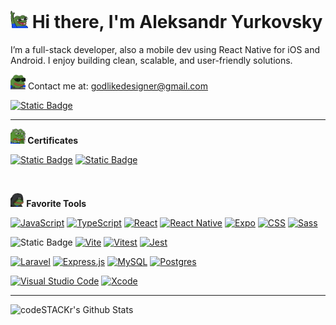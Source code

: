 # <img src="https://github.com/godlikeAlex/godlikeAlex/blob/master/pepe-hi.gif?raw=true" width="28px" /> Hi there, I'm Aleksandr Yurkovsky 
I’m a full-stack developer, also a mobile dev using React Native for iOS and Android. I enjoy building clean, scalable, and user-friendly solutions.

<img src="https://github.com/godlikeAlex/godlikeAlex/blob/master/hacker.gif?raw=true" width="24px"  /> Contact me at: [godlikedesigner@gmail.com](mailto:godlikedesigner@gmail.com)  

[![Static Badge](https://img.shields.io/badge/Telegram-%2326A5E4?style=for-the-badge&logo=telegram&logoColor=white&link=https%3A%2F%2Ft.me%2F%40yurkovskyy)](https://t.me/yurkovskyy)

---

**<img src="https://github.com/godlikeAlex/godlikeAlex/blob/master/math.gif?raw=true" width="24px"  /> Certificates**

[![Static Badge](https://img.shields.io/badge/React%20Certificate-RS_School-yellow?style=for-the-badge&logo=react)](https://app.rs.school/certificate/clzb5ald)
[![Static Badge](https://img.shields.io/badge/Javascript-RS_School-black?style=for-the-badge&logo=javascript)](https://app.rs.school/certificate/jcwng8i2)

<br />

**<img src="https://github.com/godlikeAlex/godlikeAlex/blob/master/magic.gif?raw=true" width="22px"  /> Favorite Tools**

[![JavaScript](https://img.shields.io/badge/JavaScript-F7DF1E?logo=javascript&logoColor=000&style=for-the-badge)](#)
[![TypeScript](https://img.shields.io/badge/TypeScript-3178C6?logo=typescript&logoColor=fff&style=for-the-badge)](#)
[![React](https://img.shields.io/badge/React-%2320232a.svg?logo=react&logoColor=%2361DAFB&style=for-the-badge)](#)
[![React Native](https://img.shields.io/badge/React_Native-%2320232a.svg?logo=react&logoColor=%2361DAFB&style=for-the-badge)](#)
[![Expo](https://img.shields.io/badge/Expo-000020?logo=expo&logoColor=fff&style=for-the-badge)](#)
[![CSS](https://img.shields.io/badge/CSS-639?logo=css&logoColor=fff&style=for-the-badge)](#)
[![Sass](https://img.shields.io/badge/Sass-C69?logo=sass&logoColor=fff&style=for-the-badge)](#)

![Static Badge](https://img.shields.io/badge/Webpack-%231F72B4?logo=webpack&logoColor=white&style=for-the-badge)
[![Vite](https://img.shields.io/badge/Vite-646CFF?logo=vite&logoColor=fff&style=for-the-badge)](#)
[![Vitest](https://img.shields.io/badge/Vitest-6E9F18?logo=vitest&logoColor=fff&style=for-the-badge)](#)
[![Jest](https://img.shields.io/badge/Jest-C21325?logo=jest&logoColor=fff&style=for-the-badge)](#)


[![Laravel](https://img.shields.io/badge/Laravel-%23FF2D20.svg?logo=laravel&logoColor=white&style=for-the-badge)](#)
[![Express.js](https://img.shields.io/badge/Express.js-%23404d59.svg?logo=express&logoColor=%2361DAFB&style=for-the-badge)](#)
[![MySQL](https://img.shields.io/badge/MySQL-4479A1?logo=mysql&logoColor=fff&style=for-the-badge)](#)
[![Postgres](https://img.shields.io/badge/Postgres-%23316192.svg?logo=postgresql&logoColor=white&style=for-the-badge)](#)

[![Visual Studio Code](https://custom-icon-badges.demolab.com/badge/Visual%20Studio%20Code-0078d7.svg?logo=vsc&logoColor=white&style=for-the-badge)](#)
[![Xcode](https://img.shields.io/badge/Xcode-007ACC?logo=Xcode&logoColor=white&style=for-the-badge)](#)

---

<img align="left" alt="codeSTACKr's Github Stats" src="https://github-readme-stats.vercel.app/api?username=godlikeAlex&show_icons=true&theme=swift" />

